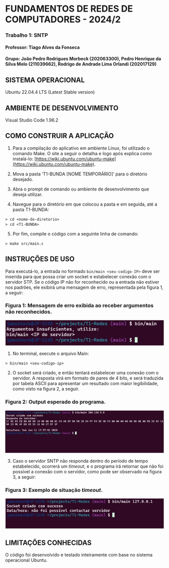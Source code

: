 # **FUNDAMENTOS DE REDES DE COMPUTADORES - 2024/2**
### **Trabalho 1: SNTP**
#### Professor: Tiago Alves da Fonseca
#### Grupo: João Pedro Rodrigues Morbeck (202063300), Pedro Henrique da Silva Melo (211039662), Rodrigo de Andrade Lima Orlandi (202017129)

## SISTEMA OPERACIONAL
Ubuntu 22.04.4 LTS (Latest Stable version)

## AMBIENTE DE DESENVOLVIMENTO 
Visual Studio Code 1.96.2

## COMO CONSTRUIR A APLICAÇÃO
1.  Para a compilação do aplicativo em ambiente Linux, foi utilizado o comando Make. O site a seguir o detalha e logo após explica como instalá-lo: [https://wiki.ubuntu.com/ubuntu-make](https://wiki.ubuntu.com/ubuntu-make).

2.  Mova a pasta ‘T1-BUNDA [NOME TEMPORÁRIO]’ para o diretório desejado.

3. Abra o prompt de comando ou ambiente de desenvolvimento que deseja utilizar.

4. Navegue para o diretório em que colocou a pasta e em seguida, até a pasta T1-BUNDA:

```
> cd <nome-do-diretorio>
> cd <T1-BUNDA>
```
5. Por fim, compile o código com a seguinte linha de comando:

```
> make src/main.c
```
## INSTRUÇÕES DE USO

Para executá-lo, a entrada no formado `bin/main <seu-codigo-IP>` deve ser inserida para que possa criar um socket e estabelecer conexão com o servidor STP. Se o código IP não for reconhecido ou a entrada não estiver nos padrões, ele exibirá uma mensagem de erro, representada pela figura 1, a seguir:

### <p style="text-align: center;"><h3>**Figura 1**: Mensagem de erro exibida ao receber argumentos não reconhecidos.</h3></p>
![image1](/img/img1-entrada-errada.png)

1. No terminal, execute o arquivo Main:

```
> bin/main <seu-codigo-ip>
```
2. O socket será criado, e então tentará estabelecer uma conexão com o servidor. A resposta virá em formato de pares de 4 bits, e será traduzida por tabela ASCII para apresentar um resultado com maior legibilidade, como visto na figura 2, a seguir. 

### <p style="text-align: center;"><h3>**Figura 2**: Output esperado do programa.</h3></p>
![image2](/img/img2-saida-esperada.png)

3. Caso o servidor SNTP não responda dentro do período de tempo estabelecido, ocorrerá um *timeout*, e o programa irá retornar que não foi possível a conexão com o servidor, como pode ser observado na figura 3, a seguir:

### <p style="text-align: center;"><h3>**Figura 3**: Exemplo de situação *timeout*.</h3></p>
![image3](/img/img3-timeout.png)

## LIMITAÇÕES CONHECIDAS

O código foi desenvolvido e testado inteiramente com base no sistema operacional Ubuntu.

